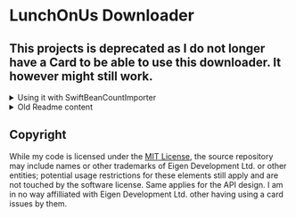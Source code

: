 # LunchOnUs Downloader

## This projects is deprecated as I do not longer have a Card to be able to use this downloader. It however might still work.

<details>
  <summary>Using it with SwiftBeanCountImporter</summary>
  
  
As the integration with [SwiftBeanCountImporter](https://github.com/Nef10/SwiftBeanCountImporter) was never fully finished, here is the draft of the importer code:
  
```
//
//  LunchOnUsDownloadImporter.swift
//
//
//  Created by Steffen Kötte on 2021-11-21.
//

import Foundation
import SwiftBeanCountModel
import LunchOnUsDownloader

class LunchOnUsDownloadImporter: BaseImporter, DownloadImporter {

    enum MetaDataKey {
    }

    enum MetaDataKeys {
        static let invoiceNumber = "invoice-number"
        static let customsKey = "lunch-on-us-download-importer"
        static let monthToLoad = "monthToLoad"
    }

    enum MetaDataValues {
        static let cashOut = "cash-out-"
        static let loadCard = "load-card-"
        static let cashOutAccount = "cash-out"
        static let loadCardAccount = "load-card"
    }

    enum CredentialKey: String, CaseIterable {
        case number
        case securityDigits
    }

    override class var importerName: String { "Lunch On Us Download" }
    override class var importerType: String { "lunch-on-us" }
    override class var helpText: String { //  swiftlint:disable line_length
        """
        Downloads transactions and the current balance from the LunchOnUs website.

        The importer relies on meta data in your Beancount file to find your accounts. Please add:
          importer-type: "\(importerType)"
        to your LunchOnUs Card Asset account.

        Optionally, you can add \(MetaDataKeys.customsKey): "\(MetaDataValues.loadCardAccount)" to an account to specify where the card account should be loaded from, likewise use \(MetaDataKeys.customsKey): "\(MetaDataValues.cashOutAccount)" to indicate where forfeit money should be booked to.

        By default the downloader loads the last three month of transactions. To modify this, and for example configure it to two month, add a custom option to your file: YYYY-MM-DD custom "\(MetaDataKeys.customsKey)" "\(MetaDataKeys.monthToLoad)" "2".
        """
    } //  swiftlint:enable line_length

    private static var dateFormatter: DateFormatter = {
        var dateFormatter = DateFormatter()
        dateFormatter.dateFormat = "yyyy-MM-dd"
        return dateFormatter
    }()

    override var importName: String { "Lunch On Us Download" }
    var downloaderClass: LunchOnUsCardDownloaderProvider.Type = LunchOnUsCardDownloader.self

    private var date: Date { Calendar.current.date(from: Calendar.current.dateComponents([.year, .month, .day], from: Date()))! }

    /// Results
    private var transactions = [ImportedTransaction]()
    private var balance: Balance?

    override required init(ledger: Ledger?) {
        super.init(ledger: ledger)
    }

    override func load() {
        let group = DispatchGroup()
        group.enter()

        download {
            group.leave()
        }

        group.wait()
    }

    private func download(_ completion: @escaping () -> Void) {
        getCredentials { number, pin in
            Task {
                await self.download(number: number, pin: pin)
                completion()
            }
        }
    }

    override func nextTransaction() -> ImportedTransaction? {
        guard !transactions.isEmpty else {
            return nil
        }
        return transactions.removeFirst()
    }

    override func balancesToImport() -> [Balance] {
        if let balance = balance {
            return [balance]
        }
        return []
    }

    private func commoditySymbol() -> CommoditySymbol {
        ledger?.accounts.first { $0.name == configuredAccountName }?.commoditySymbol ?? Settings.fallbackCommodity
    }

    private func monthToLoad() -> Int {
        let monthToLoad = Int(ledger?.custom.filter { $0.name == MetaDataKeys.customsKey && $0.values.first == MetaDataKeys.monthToLoad }
                                                  .max { $0.date < $1.date }?.values[1] ?? "")
        return monthToLoad ?? 3
    }

    private func loadCardAccountName() -> AccountName? {
        ledger?.accounts.first { $0.metaData[MetaDataKeys.customsKey] == MetaDataValues.loadCardAccount }?.name
    }

    private func cashOutAccountName() -> AccountName? {
        ledger?.accounts.first { $0.metaData[MetaDataKeys.customsKey] == MetaDataValues.cashOutAccount }?.name
    }

    private func download(number: String, pin: String) async {
        if let autenticationError = await downloaderClass.authenticate(number: number, pin: pin) {
            self.removeSavedCredentails()
            self.delegate?.error(autenticationError)
            return
        }
        let balanceResult = await downloaderClass.getBalance()
        switch balanceResult {
        case let .failure(error):
            self.delegate?.error(error)
            return
        case let .success(amount):
            let (number, digits) = amount
            let balance = Balance(date: self.date,
                                  accountName: self.configuredAccountName,
                                  amount: Amount(number: number, commoditySymbol: self.commoditySymbol(), decimalDigits: digits))
            if !(self.ledger?.accounts.first(where: { $0.name == self.configuredAccountName })?.balances.contains(balance) ?? false) {
                self.balance = balance
            }
        }
        let transactionsResult = await downloaderClass.getTransactions(from: Calendar.current.date(byAdding: .month, value: -self.monthToLoad(), to: Date())!,
                                                                       to: Date())
        switch transactionsResult {
        case let .failure(error):
            self.delegate?.error(error)
            return
        case let .success(transactions):
            self.transactions = self.mapTransactions(transactions)
            return
        }
    }

    private func mapTransactions(_ transations: [LunchOnUsTransaction]) -> [ImportedTransaction] {
        transations.compactMap { self.mapTransaction($0) }
    }

    private func mapTransaction(_ transaction: LunchOnUsTransaction) -> ImportedTransaction? {
        var allowEdit = true
        var invoiceNumber = transaction.invoiceNumber
        let (number, decimalDigits) = transaction.amount
        let (savedDescription, savedPayee) = savedDescriptionAndPayeeFor(description: transaction.location)
        var savedAccount = savedAccountNameFor(payee: savedPayee ?? "")
        if transaction.type == .activate {
            invoiceNumber = "\(MetaDataValues.loadCard)\(Self.dateFormatter.string(from: transaction.date))"
            if let accountName = loadCardAccountName() {
                savedAccount = accountName
                allowEdit = false
            }
        } else if transaction.type == .cashOut {
            invoiceNumber = "\(MetaDataValues.cashOut)\(Self.dateFormatter.string(from: transaction.date))"
            if let accountName = cashOutAccountName() {
                savedAccount = accountName
                allowEdit = false
            }
        }
        guard !(ledger?.transactions.contains(where: { $0.metaData.metaData[MetaDataKeys.invoiceNumber] == invoiceNumber }) ?? false) else {
            return nil
        }
        let narration = allowEdit ? savedDescription ?? transaction.location : ""
        let amount1 = Amount(number: transaction.type == .activate ? number : -number, commoditySymbol: commoditySymbol(), decimalDigits: decimalDigits)
        let amount2 = Amount(number: transaction.type == .activate ? -number : number, commoditySymbol: commoditySymbol(), decimalDigits: decimalDigits)
        let posting1 = Posting(accountName: self.configuredAccountName, amount: amount1)
        let posting2 = Posting(accountName: try! savedAccount ?? AccountName(Settings.defaultAccountName), amount: amount2) // swiftlint:disable:this force_try
        let metaData = TransactionMetaData(date: transaction.date, payee: savedPayee ?? "", narration: narration, metaData: [MetaDataKeys.invoiceNumber: invoiceNumber])
        let modelTransaction = Transaction(metaData: metaData, postings: [posting1, posting2])
        return ImportedTransaction(modelTransaction,
                                   originalDescription: transaction.location,
                                   possibleDuplicate: getPossibleDuplicateFor(modelTransaction),
                                   shouldAllowUserToEdit: allowEdit,
                                   accountName: allowEdit ? self.configuredAccountName : nil)
    }

    private func getCredentials(callback: @escaping ((String, String) -> Void)) {
        let number = getCredential(key: .number, name: "Card Number")
        let securityDigits = getCredential(key: .securityDigits, name: "Security Digits", isSecret: true)
        callback(number, securityDigits)
    }

    private func removeSavedCredentails() {
        for key in CredentialKey.allCases {
            self.delegate?.saveCredential("", for: "\(Self.importerType)-\(key.rawValue)")
        }
    }

    private func getCredential(key: CredentialKey, name: String, isSecret: Bool = false) -> String {
        var value: String!
        if let savedValue = self.delegate?.readCredential("\(Self.importerType)-\(key.rawValue)"), !savedValue.isEmpty {
            value = savedValue
        } else {
            let group = DispatchGroup()
            group.enter()
            delegate?.requestInput(name: name, suggestions: [], isSecret: isSecret) {
                value = $0
                group.leave()
                return true
            }
            group.wait()
        }
        self.delegate?.saveCredential(value, for: "\(Self.importerType)-\(key.rawValue)")
        return value
    }

}
```
  
</details>
  
<details>
  <summary>Old Readme content</summary>

[![License: MIT](https://img.shields.io/github/license/Nef10/LunchOnUsDownloader)](https://github.com/Nef10/LunchOnUsDownloader/blob/main/LICENSE) [![Latest version](https://img.shields.io/github/v/release/Nef10/LunchOnUsDownloader?label=SemVer&sort=semver)](https://github.com/Nef10/LunchOnUsDownloader/releases) ![platforms supported: linux | macOS | iOS | watchOS | tvOS](https://img.shields.io/badge/platform-linux%20%7C%20macOS%20%7C%20iOS%20%7C%20watchOS%20%7C%20tvOS-blue) ![SPM compatible](https://img.shields.io/badge/SPM-compatible-blue)

## What

This is a small library to download transaction and balance data for LunchOnUs Cards (Giftcards by Eigen Development).

## How

1) Call `LunchOnUsCardDownloader.authenticate(number: "x", pin: "x,")`
2) Check that the call did not return an error
3) Now you can call either `getBalance()` or `getTransactions(from: Date, to: Date)`

## Usage

The library supports the Swift Package Manger, so simply add a dependency in your `Package.swift`:

```
.package(url: "https://github.com/Nef10/LunchOnUsDownloader.git", .exact(from: "X.Y.Z")),
```

*Note: as per semantic versioning all versions changes < 1.0.0 can be breaking, so please use `.exact` for now*
                                                              
</details>

## Copyright

While my code is licensed under the [MIT License](https://github.com/Nef10/LunchOnUsDownloader/blob/main/LICENSE), the source repository may include names or other trademarks of Eigen Development Ltd. or other entities; potential usage restrictions for these elements still apply and are not touched by the software license. Same applies for the API design. I am in no way affilliated with Eigen Development Ltd. other having using a card issues by them.

